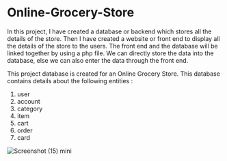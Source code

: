 # Online-Grocery-Store

In this project, I have created a database or backend which stores all the details of the store. Then I have created a website or front end to display all the details of the store to the users. The front end and the database will be linked together by using a php file. We can directly store the data into the database, else we can also enter the data through the front end.

This project database is created for an Online Grocery Store. This database contains details about the following entities : 
1)	user 
2)	account
3)	category
4)	item
5)	cart
6)	order
7)	card

![Screenshot (15) mini](https://user-images.githubusercontent.com/40851916/61490738-430ea800-a9cb-11e9-8a63-708288b886e8.png)
